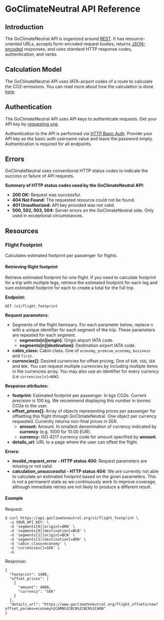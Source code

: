 # GoClimateNeutral API Reference

## Introduction

The GoClimateNeutral API is organized around [REST][rest]. It has
resource-oriented URLs, accepts form-encoded request bodies, returns
[JSON-encoded][json] responses, and uses standard HTTP response codes,
authentication, and verbs.

[rest]: https://developer.mozilla.org/en-US/docs/Glossary/REST
[json]: http://www.json.org/

## Calculation Model

The GoClimateNeutral API uses IATA-airport codes of a route to calculate the 
CO2-emissions. You can read more about how the 
calculation is done [here][pdf].

[pdf]: https://www.goclimateneutral.org/blog/wp-content/uploads/2019/04/Calculations-in-GoClimateNeutral-Flight-Footprint-API.pdf

## Authentication

The GoClimateNeutral API uses API keys to authenticate requests. Get your API
key by [requesting one][request].

Authentication to the API is performed via [HTTP Basic Auth][basic-auth].
Provide your API key as the basic auth username value and leave the password
empty. Authentication is required for all endpoints.

[request]: ./api_keys
[basic-auth]: https://developer.mozilla.org/en-US/docs/Web/HTTP/Authentication

## Errors

GoClimateNeutral uses conventional HTTP status codes to indicate the success or
failure of API requests.

**Summary of HTTP status codes used by the GoClimateNeutral API:**

- **200 OK:** Request was successful.
- **404 Not Found:** The requested resource could not be found.
- **401 Unauthorized:** API key provided was not valid.
- **500, 502, 503, 504:** Server errors on the GoClimateNeutral side. Only used
  in exceptional circumstances.

## Resources

### Flight Footprint

Calculates estimated footprint per passenger for flights.

#### Retrieving flight footprint

Retrieve estimated footprint for one flight. If you need to calculate footprint
for a trip with multiple legs, retrieve the estimated footprint for each leg
and sum estimated footprint for each to create a total for the full trip.

**Endpoint:**

`GET /v1/flight_footprint`

**Request parameters:**

- Segments of the flight itenireary. For each parameter below, replace n with a unique identifier for each segment of the trip. These parameters are repeated for each segment.
  - **segments[n][origin]:** Origin airport IATA code.
  - **segments[n][destination]:** Destination airport IATA code.
- **cabin_class:** Cabin class. One of `economy`, `premium_economy`, `business`
  and `first`.
- **currencies[]:** Desired currencies for offset pricing. One of `EUR`, `USD`, `SEK` and `NOK`. You can request multiple currencies by including multiple items in the currencies array. You may also use an identifier for every currency (i.e `currencies[n]=NOK`).

**Response attributes:**

- **footprint**: Estimated footprint per passenger. In kgs CO2e.  Current
  precision is 100 kg. We recommend displaying this number in tonnes CO2e to the
  user.
- **offset_prices[]:** Array of objects representing prices per passenger for
  offsetting this flight through GoClimateNeutral. One object per currency
  requested.
  Currently returns non-final prices in SEK.
  - **amount**: Amount. In smallest denomination of currency indicated by
    **currency** (e.g. 1000 for 10.00 EUR).
  - **currency:** ISO 4217 currency code for amount specified by **amount**.
- **details_url**: URL to a page where the user can offset the flight.

**Errors:**

- **invalid\_request\_error - HTTP status 400**: Request parameters are missing
  or not valid.
- **calculation_unsuccessful - HTTP status 404:** We are currently not able to
  calculate an estimated footprint based on the given parameters. This is not a
  permanent state as we continuously work to improve coverage, although
  immediate retries are not likely to produce a different result.

#### Example

Request:

    $ curl https://api.goclimateneutral.org/v1/flight_footprint \
      -u YOUR_API_KEY: \
      -d 'segments[0][origin]=ARN' \
      -d 'segments[0][destination]=BCN' \
      -d 'segments[1][origin]=BCN' \
      -d 'segments[1][destination]=ARN' \
      -d 'cabin_class=economy' \
      -d 'currencies[]=SEK' \
      -G

Response:

    {
      "footprint": 1400,
      "offset_prices": [
        {
          "amount": 4000,
          "currency": "SEK"
        }
      ],
      "details_url": "https://www.goclimateneutral.org/flight_offsets/new?offset_params=economy%2CARN%2CBCN%2CBCN%2CARN"
    }
